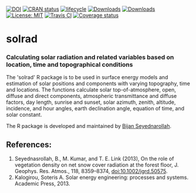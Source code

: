 [![DOI](https://zenodo.org/badge/DOI/10.5281/zenodo.1006383.svg)](https://doi.org/10.5281/zenodo.1006383) [![CRAN status](http://www.r-pkg.org/badges/version-last-release/solrad)](https://cran.r-project.org/package=solrad) [![lifecycle](https://img.shields.io/badge/lifecycle-stable-brightgreen.svg)](https://www.tidyverse.org/lifecycle/#stable) [![Downloads](http://cranlogs.r-pkg.org/badges/solrad?color=brightgreen)](http://www.r-pkg.org/pkg/solrad) [![Downloads](http://cranlogs.r-pkg.org/badges/grand-total/solrad?color=brightgreen)](http://www.r-pkg.org/pkg/solrad) [![License: MIT](https://img.shields.io/badge/License-MIT-yellow.svg)](https://opensource.org/licenses/MIT) [![Travis CI](https://travis-ci.org/bnasr/solrad.svg?branch=master)](https://travis-ci.org/bnasr/solrad) [![Coverage status](https://codecov.io/gh/bnasr/solrad/branch/master/graph/badge.svg)](https://codecov.io/github/bnasr/solrad?branch=master) 

# solrad
### Calculating solar radiation and related variables based on location, time and topographical conditions 

The 'solrad' R package is to be used in surface energy models and estimation of solar positions and components with varying topography, time and locations. The functions calculate solar top-of-atmosphere, open, diffuse and direct components, atmospheric transmittance and diffuse factors, day length, sunrise and sunset, solar azimuth, zenith, altitude, incidence, and hour angles, earth declination angle, equation of time, and solar constant.

The R package is developed and maintained by [Bijan Seyednarollah](https://bnasr.github.io/).


## References:
1. Seyednasrollah, B., M. Kumar, and T. E. Link (2013), On the role of vegetation density on net snow cover radiation at the forest floor, J. Geophys. Res. Atmos., 118, 8359–8374, [doi:10.1002/jgrd.50575]( http://dx.doi.org/10.1002/jgrd.50575).
2. Kalogirou, Soteris A. Solar energy engineering: processes and systems. Academic Press, 2013.
